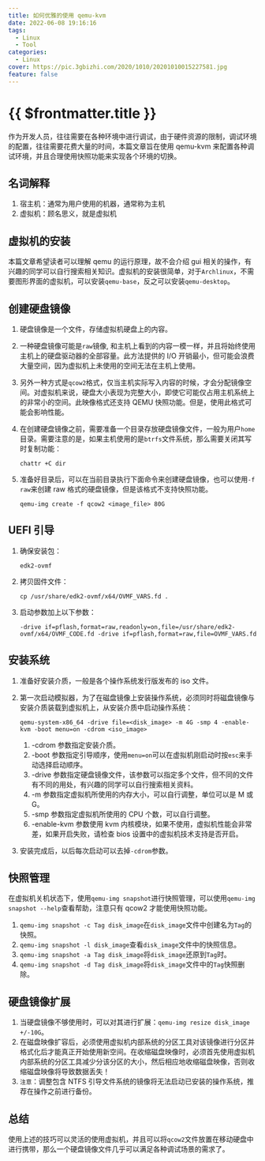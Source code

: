 ```yaml
---
title: 如何优雅的使用 qemu-kvm
date: 2022-06-08 19:16:16
tags:
  - Linux
  - Tool
categories:
  - Linux
cover: https://pic.3gbizhi.com/2020/1010/20201010015227581.jpg
feature: false
---
```

# {{ $frontmatter.title }}

作为开发人员，往往需要在各种环境中进行调试，由于硬件资源的限制，调试环境的配置，往往需要花费大量的时间，本篇文章旨在使用 qemu-kvm 来配置各种调试环境，并且合理使用快照功能来实现各个环境的切换。

## 名词解释

1. 宿主机：通常为用户使用的机器，通常称为主机
2. 虚拟机：顾名思义，就是虚拟机

## 虚拟机的安装

本篇文章希望读者可以理解 qemu 的运行原理，故不会介绍 gui 相关的操作，有兴趣的同学可以自行搜索相关知识。虚拟机的安装很简单，对于`Archlinux`，不需要图形界面的虚拟机，可以安装`qemu-base`，反之可以安装`qemu-desktop`。

## 创建硬盘镜像

1. 硬盘镜像是一个文件，存储虚拟机硬盘上的内容。
2. 一种硬盘镜像可能是`raw`镜像, 和主机上看到的内容一模一样，并且将始终使用主机上的硬盘驱动器的全部容量。此方法提供的 I/O 开销最小，但可能会浪费大量空间，因为虚拟机上未使用的空间无法在主机上使用。
3. 另外一种方式是`qcow2`格式，仅当主机实际写入内容的时候，才会分配镜像空间。对虚拟机来说，硬盘大小表现为完整大小，即使它可能仅占用主机系统上的非常小的空间。此映像格式还支持 QEMU 快照功能。但是，使用此格式可能会影响性能。
4. 在创建硬盘镜像之前，需要准备一个目录存放硬盘镜像文件，一般为用户`home`目录。需要注意的是，如果主机使用的是`btrfs`文件系统，那么需要关闭其写时复制功能：

   ```shell
   chattr +C dir
   ```

5. 准备好目录后，可以在当前目录执行下面命令来创建硬盘镜像，也可以使用`-f raw`来创建 raw 格式的硬盘镜像，但是该格式不支持快照功能。

   ```shell
   qemu-img create -f qcow2 <image_file> 80G
   ```

## UEFI 引导

1. 确保安装包：

   ```shell
   edk2-ovmf
   ```

2. 拷贝固件文件：

   ```shell
   cp /usr/share/edk2-ovmf/x64/OVMF_VARS.fd .
   ```

3. 启动参数加上以下参数：

   ```shell
   -drive if=pflash,format=raw,readonly=on,file=/usr/share/edk2-ovmf/x64/OVMF_CODE.fd -drive if=pflash,format=raw,file=OVMF_VARS.fd
   ```

## 安装系统

1. 准备好安装介质，一般是各个操作系统发行版发布的 iso 文件。
2. 第一次启动模拟器，为了在磁盘镜像上安装操作系统，必须同时将磁盘镜像与安装介质装载到虚拟机上，从安装介质中启动操作系统：

   ```shell
   qemu-system-x86_64 -drive file=<disk_image> -m 4G -smp 4 -enable-kvm -boot menu=on -cdrom <iso_image>
   ```

   1. -cdrom 参数指定安装介质。
   2. -boot 参数指定引导顺序，使用`menu=on`可以在虚拟机刚启动时按`esc`来手动选择启动顺序。
   3. -drive 参数指定硬盘镜像文件，该参数可以指定多个文件，但不同的文件有不同的用处，有兴趣的同学可以自行搜索相关资料。
   4. -m 参数指定虚拟机所使用的内存大小，可以自行调整，单位可以是 M 或 G。
   5. -smp 参数指定虚拟机所使用的 CPU 个数，可以自行调整。
   6. -enable-kvm 参数使用 kvm 内核模块，如果不使用，虚拟机性能会非常差，如果开启失败，请检查 bios 设置中的虚拟机技术支持是否开启。

3. 安装完成后，以后每次启动可以去掉`-cdrom`参数。

## 快照管理

在虚拟机关机状态下，使用`qemu-img snapshot`进行快照管理，可以使用`qemu-img snapshot --help`查看帮助，注意只有 qcow2 才能使用快照功能。

1. `qemu-img snapshot -c Tag disk_image`在`disk_image`文件中创建名为`Tag`的快照。
2. `qemu-img snapshot -l disk_image`查看`disk_image`文件中的快照信息。
3. `qemu-img snapshot -a Tag disk_image`将`disk_image`还原到`Tag`时。
4. `qemu-img snapshot -d Tag disk_image`将`disk_image`文件中的`Tag`快照删除。

## 硬盘镜像扩展

1. 当硬盘镜像不够使用时，可以对其进行扩展：`qemu-img resize disk_image +/-10G`。
2. 在磁盘映像扩容后，必须使用虚拟机内部系统的分区工具对该镜像进行分区并格式化后才能真正开始使用新空间。在收缩磁盘映像时，必须首先使用虚拟机内部系统的分区工具减少分该分区的大小，然后相应地收缩磁盘映像，否则收缩磁盘映像将导致数据丢失！
3. `注意`：调整包含 NTFS 引导文件系统的镜像将无法启动已安装的操作系统，推荐在操作之前进行备份。

## 总结

使用上述的技巧可以灵活的使用虚拟机，并且可以将`qcow2`文件放置在移动硬盘中进行携带，那么一个硬盘镜像文件几乎可以满足各种调试场景的需求了。
